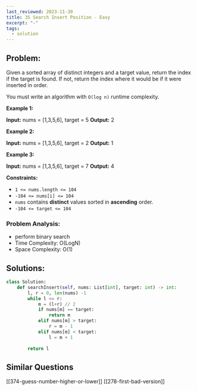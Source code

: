 ```yaml
---
last_reviewed: 2023-11-30
title: 35 Search Insert Position - Easy
excerpt: "-"
tags:
  - solution
---
```

## Problem:
Given a sorted array of distinct integers and a target value, return the index if the target is found. If not, return the index where it would be if it were inserted in order.

You must write an algorithm with `O(log n)` runtime complexity.

**Example 1:**

**Input:** nums = [1,3,5,6], target = 5
**Output:** 2

**Example 2:**

**Input:** nums = [1,3,5,6], target = 2
**Output:** 1

**Example 3:**

**Input:** nums = [1,3,5,6], target = 7
**Output:** 4

**Constraints:**

- `1 <= nums.length <= 104`
- `-104 <= nums[i] <= 104`
- `nums` contains **distinct** values sorted in **ascending** order.
- `-104 <= target <= 104`
### Problem Analysis:
- perform binary search
- Time Complexity: O(LogN)
- Space Complexity: O(1)

## Solutions:

```python
class Solution:
    def searchInsert(self, nums: List[int], target: int) -> int:
        l, r = 0, len(nums) -1
        while l <= r:
            m = (l+r) // 2
            if nums[m] == target:
                return m
            elif nums[m] > target:
                r = m - 1
            elif nums[m] < target:
                l = m + 1
            
        return l
```

## Similar Questions
[[374-guess-number-higher-or-lower]]
[[278-first-bad-version]]